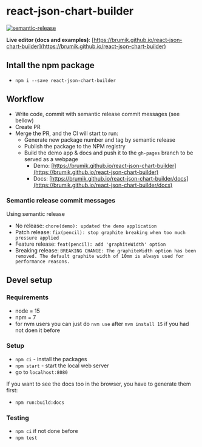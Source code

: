 # react-json-chart-builder
[![semantic-release](https://img.shields.io/badge/%20%20%F0%9F%93%A6%F0%9F%9A%80-semantic--release-e10079.svg)](https://github.com/semantic-release/semantic-release)

**Live editor (docs and examples)**: [https://brumik.github.io/react-json-chart-builder](https://brumik.github.io/react-json-chart-builder)

## Intall the npm package
* `npm i --save react-json-chart-builder`

## Workflow
* Write code, commit with semantic release commit messages (see bellow)
* Create PR
* Merge the PR, and the CI will start to run:
    * Generate new package number and tag by semantic release
    * Publish the package to the NPM registry
    * Build the demo app & docs and push it to the `gh-pages` branch to be served as a webpage
        * Demo: [https://brumik.github.io/react-json-chart-builder](https://brumik.github.io/react-json-chart-builder)
        * Docs: [https://brumik.github.io/react-json-chart-builder/docs](https://brumik.github.io/react-json-chart-builder/docs)

### Semantic release commit messages
Using semantic release
* No release: `chore(demo): updated the demo application`
* Patch release: `fix(pencil): stop graphite breaking when too much pressure applied`
* Feature release: `feat(pencil): add 'graphiteWidth' option`
* Breaking release: `BREAKING CHANGE: The graphiteWidth option has been removed.
The default graphite width of 10mm is always used for performance reasons.`


## Devel setup

### Requirements
* node = 15
* npm = 7
* for nvm users you can just do `nvm use` after `nvm install 15` if you had not doen it before

### Setup
* `npm ci` - install the packages
* `npm start` - start the local web server
* go to `localhost:8080`

If you want to see the docs too in the browser, you have to generate them first:
* `npm run:build:docs`

### Testing
* `npm ci` if not done before
* `npm test`
